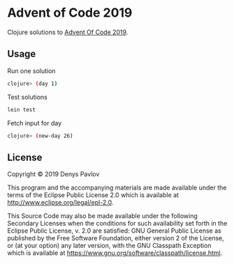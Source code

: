 # Advent of Code 2019

Clojure solutions to [Advent Of Code 2019](https://adventofcode.com/2019).

## Usage

Run one solution

```sh
clojure> (day 1)
```

Test solutions

```sh
lein test
```

Fetch input for day

```sh
clojure> (new-day 26)
```

## License

Copyright © 2019 Denys Pavlov

This program and the accompanying materials are made available under the
terms of the Eclipse Public License 2.0 which is available at
http://www.eclipse.org/legal/epl-2.0.

This Source Code may also be made available under the following Secondary
Licenses when the conditions for such availability set forth in the Eclipse
Public License, v. 2.0 are satisfied: GNU General Public License as published by
the Free Software Foundation, either version 2 of the License, or (at your
option) any later version, with the GNU Classpath Exception which is available
at https://www.gnu.org/software/classpath/license.html.
